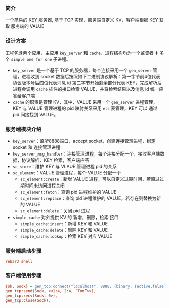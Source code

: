 ### 简介
一个简易的 KEY 服务器, 基于 TCP 实现，服务端自定义 KV，客户端根据 KEY 获取 服务端的 VALUE

### 设计方案
工程包含两个应用，主应用 `key_server` 和 `cache`，进程结构均为一个监督者 ➕ 多个 `simple one for one` 子进程。
- `key_server` 是一个基于 TCP 的服务器，每个连接采用一个 `gen_server` 管理，进程收到 socket 数据后按照如下二进制协议解析：第一字节前4位代表协议版本号后四位代表消息 id 第二字节开始剩余部分代表 KEY，完成解析后进程会调用 `cache` 插件的接口检索 VALUE，并将检索结果以及消息 id 统一应答给客户端
- `cache` 的职责是管理 KV，其中，VALUE 采用一个 `gen_server` 进程管理，KEY 与 VALUE 管理进程的 pid 映射关系采用 `ets` 表管理，KEY 可以 通过 pid 间接找到 VALUE。

### 服务端模块介绍
- `key_server`：监听8888端口，accept socket，创建连接管理进程，绑定 socket 和 连接管理进程
- `key_server_msg_handler`：连接管理进程，每个连接分配一个，接收客户端数据，协议解析，KEY 检索，客户端应答
- `sc_store`：维护 KEY 与 VLAUE 管理进程 pid 的关系
- `sc_element`：VALUE 管理进程，每个 VALUE 分配一个
  - `sc_element:create`：新增 VALUE 进程，可以自定义过期时间，若超过过期时间未访问进程关闭
  - `sc_element:fetch`：查询 pid 进程维护的 VALUE
  - `sc_element:replace`：查询 pid 进程维护的 VALUE，若存在则替换为新的 VALUE
  - `sc_element:delete`：关闭 pid 进程
- `simple_cache` 对外提供 KV 的 新增，删除，检索 接口
  - `simple_cache:insert`：新增 KEY 和 VALUE
  - `simple_cache:delete`：删除 KEY 和 VALUE
  - `simple_cache:lookup`：检索 KEY 对应 VALUE

### 服务端启动步骤
```ini
rebar3 shell
```

### 客户端使用步骤
```ini
{ok, Sock} = gen_tcp:connect("localhost", 8888, [binary, {active,false}]),
gen_tcp:send(Sock, <<1:4, 2:4, “Tom”>>),
gen_tcp:recv(Sock, 0>),
gen_tcp:close(Sock).
```
